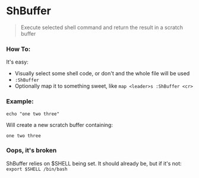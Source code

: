 # ShBuffer

> Execute selected shell command and return the result in a scratch buffer

### How To:

It's easy:
- Visually select some shell code, or don't and the whole file will be used
- `:ShBuffer`
- Optionally map it to something sweet, like `map <leader>s :ShBuffer <cr>`

### Example:

````
echo "one two three"
````

Will create a new scratch buffer containing:

````
one two three
````

### Oops, it's broken

ShBuffer relies on $SHELL being set.  It should already be, but if it's not: `export $SHELL /bin/bash`
